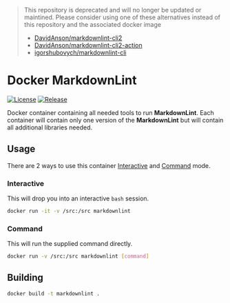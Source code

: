 > This repository is deprecated and will no longer be updated or maintined.
> Please consider using one of these alternatives instead of this repository and
> the associated docker image
> 
> * [DavidAnson/markdownlint-cli2]
> * [DavidAnson/markdownlint-cli2-action]
> * [igorshubovych/markdownlint-cli]

# Docker MarkdownLint

[![License]](LICENSE)
[![Release][Release Badge]][Release Workflow]

Docker container containing all needed tools to run **MarkdownLint**. Each
container will contain only one version of the **MarkdownLint** but will contain
all additional libraries needed.

## Usage

There are 2 ways to use this container [Interactive](#interactive) and
[Command](#command) mode.

### Interactive

This will drop you into an interactive `bash` session.

```bash
docker run -it -v /src:/src markdownlint
```

### Command

This will run the supplied command directly.

```bash
docker run -v /src:/src markdownlint [command]
```

## Building

```bash
docker build -t markdownlint .
```

<!-- external links -->
[License]: https://img.shields.io/github/license/devpow112/docker-markdownlint?label=License
[Release Badge]: https://github.com/devpow112/docker-markdownlint/actions/workflows/release.yml/badge.svg?branch=main
[Release Workflow]: https://github.com/devpow112/docker-markdownlint/actions/workflows/release.yml?query=branch%3Amain
[DavidAnson/markdownlint-cli2-action]: https://github.com/DavidAnson/markdownlint-cli2-action
[DavidAnson/markdownlint-cli2]: https://github.com/DavidAnson/markdownlint-cli2
[igorshubovych/markdownlint-cli]: https://github.com/igorshubovych/markdownlint-cli

